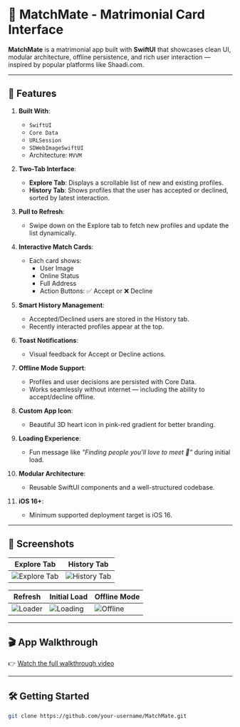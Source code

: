 # 📱 MatchMate - Matrimonial Card Interface

**MatchMate** is a matrimonial app built with **SwiftUI** that showcases clean UI, modular architecture, offline persistence, and rich user interaction — inspired by popular platforms like Shaadi.com.

---

## 🚀 Features

1. **Built With**:  
   - `SwiftUI`
   - `Core Data`
   - `URLSession`
   - `SDWebImageSwiftUI`
   - Architecture: `MVVM`

2. **Two-Tab Interface**:
   - **Explore Tab**: Displays a scrollable list of new and existing profiles.
   - **History Tab**: Shows profiles that the user has accepted or declined, sorted by latest interaction.

3. **Pull to Refresh**:
   - Swipe down on the Explore tab to fetch new profiles and update the list dynamically.

4. **Interactive Match Cards**:
   - Each card shows:
     - User Image
     - Online Status
     - Full Address
     - Action Buttons: ✅ Accept or ❌ Decline

5. **Smart History Management**:
   - Accepted/Declined users are stored in the History tab.
   - Recently interacted profiles appear at the top.

6. **Toast Notifications**:
   - Visual feedback for Accept or Decline actions.

7. **Offline Mode Support**:
   - Profiles and user decisions are persisted with Core Data.
   - Works seamlessly without internet — including the ability to accept/decline offline.

8. **Custom App Icon**:
   - Beautiful 3D heart icon in pink-red gradient for better branding.

9. **Loading Experience**:
   - Fun message like _"Finding people you’ll love to meet 🥰"_ during initial load.

10. **Modular Architecture**:
    - Reusable SwiftUI components and a well-structured codebase.

11. **iOS 16+**:
    - Minimum supported deployment target is iOS 16.

---

## 📸 Screenshots

| Explore Tab | History Tab |
|-------------|-------------|
| ![Explore Tab](https://github.com/user-attachments/assets/62b826c3-c181-410f-a607-8a1dbbbe3690) | ![History Tab](https://github.com/user-attachments/assets/1c6bad87-ce1c-450b-a5bb-901f9c77fcfa) |

| Refresh | Initial Load | Offline Mode |
|--------|--------------|--------------|
| ![Loader](https://github.com/user-attachments/assets/7c8d92ee-4305-4cb2-82d8-d599daba57d2) | ![Loading](https://github.com/user-attachments/assets/37a803d0-99c0-4050-b888-e2d60a3ae463) | ![Offline](https://github.com/user-attachments/assets/9e884feb-94c9-485d-beaa-fb068320b739) |

---

## 🎬 App Walkthrough

👉 [Watch the full walkthrough video](https://jumpshare.com/s/IC4Y1Gk2nVIaFldCgYqD)

---

## 🛠️ Getting Started

```bash
git clone https://github.com/your-username/MatchMate.git
